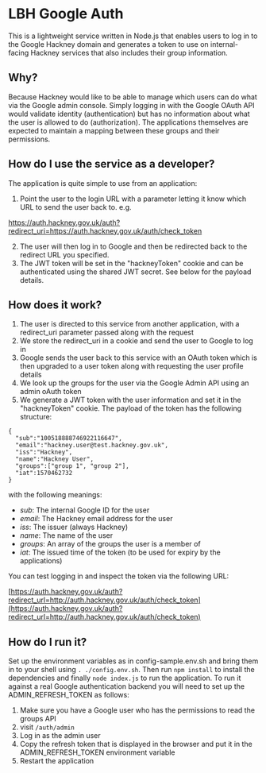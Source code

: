 # LBH Google Auth

This is a lightweight service written in Node.js that enables users to log in to the Google Hackney domain and generates a token to use on internal-facing Hackney services that also includes their group information.

## Why?

Because Hackney would like to be able to manage which users can do what via the Google admin console. Simply logging in with the Google OAuth API would validate identity (authentication) but has no information about what the user is allowed to do (authorization). The applications themselves are expected to maintain a mapping between these groups and their permissions.

## How do I use the service as a developer?

The application is quite simple to use from an application:

1. Point the user to the login URL with a parameter letting it know which URL to send the user back to. e.g. 

https://auth.hackney.gov.uk/auth?redirect_uri=https://auth.hackney.gov.uk/auth/check_token

2. The user will then log in to Google and then be redirected back to the redirect URL you specified.
3. The JWT token will be set in the "hackneyToken" cookie and can be authenticated using the shared JWT secret. See below for the payload details.

## How does it work?

1. The user is directed to this service from another application, with a redirect_uri parameter passed along with the request
2. We store the redirect_uri in a cookie and send the user to Google to log in
3. Google sends the user back to this service with an OAuth token which is then upgraded to a user token along with requesting the user profile details
4. We look up the groups for the user via the Google Admin API using an admin oAuth token
5. We generate a JWT token with the user information and set it in the "hackneyToken" cookie. The payload of the token has the following structure:

```
{
  "sub":"100518888746922116647",
  "email":"hackney.user@test.hackney.gov.uk",
  "iss":"Hackney",
  "name":"Hackney User",
  "groups":["group 1", "group 2"],
  "iat":1570462732
}
```

with the following meanings:

- _sub_: The internal Google ID for the user
- _email_: The Hackney email address for the user
- _iss_: The issuer (always Hackney)
- _name_: The name of the user
- _groups_: An array of the groups the user is a member of
- _iat_: The issued time of the token (to be used for expiry by the applications)

You can test logging in and inspect the token via the following URL:

[https://auth.hackney.gov.uk/auth?redirect_url=http://auth.hackney.gov.uk/auth/check_token](https://auth.hackney.gov.uk/auth?redirect_url=http://auth.hackney.gov.uk/auth/check_token)

## How do I run it?

Set up the environment variables as in config-sample.env.sh and bring them in to your shell using `. ./config.env.sh`. Then run `npm install` to install the dependencies and finally `node index.js` to run the application. To run it against a real Google authentication backend you will need to set up the ADMIN_REFRESH_TOKEN as follows:

1. Make sure you have a Google user who has the permissions to read the groups API
2. visit `/auth/admin`
3. Log in as the admin user
4. Copy the refresh token that is displayed in the browser and put it in the ADMIN_REFRESH_TOKEN environment variable
5. Restart the application
